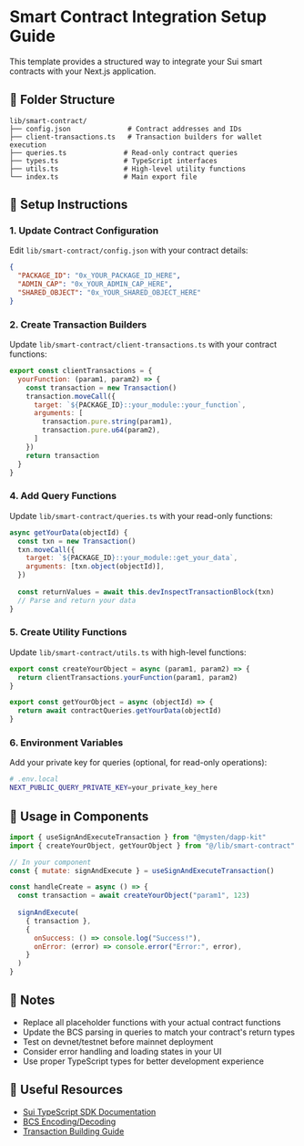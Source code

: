 # Smart Contract Integration Setup Guide

This template provides a structured way to integrate your Sui smart contracts with your Next.js application.

## 📁 Folder Structure

```
lib/smart-contract/
├── config.json              # Contract addresses and IDs
├── client-transactions.ts   # Transaction builders for wallet execution
├── queries.ts              # Read-only contract queries
├── types.ts                # TypeScript interfaces
├── utils.ts                # High-level utility functions
└── index.ts                # Main export file
```

## 🚀 Setup Instructions

### 1. Update Contract Configuration

Edit `lib/smart-contract/config.json` with your contract details:

```json
{
  "PACKAGE_ID": "0x_YOUR_PACKAGE_ID_HERE",
  "ADMIN_CAP": "0x_YOUR_ADMIN_CAP_HERE", 
  "SHARED_OBJECT": "0x_YOUR_SHARED_OBJECT_HERE"
}
```

### 2. Create Transaction Builders

Update `lib/smart-contract/client-transactions.ts` with your contract functions:

```javascript
export const clientTransactions = {
  yourFunction: (param1, param2) => {
    const transaction = new Transaction()
    transaction.moveCall({
      target: `${PACKAGE_ID}::your_module::your_function`,
      arguments: [
        transaction.pure.string(param1),
        transaction.pure.u64(param2),
      ]
    })
    return transaction
  }
}
```

### 4. Add Query Functions

Update `lib/smart-contract/queries.ts` with your read-only functions:

```javascript
async getYourData(objectId) {
  const txn = new Transaction()
  txn.moveCall({
    target: `${PACKAGE_ID}::your_module::get_your_data`,
    arguments: [txn.object(objectId)],
  })
  
  const returnValues = await this.devInspectTransactionBlock(txn)
  // Parse and return your data
}
```

### 5. Create Utility Functions

Update `lib/smart-contract/utils.ts` with high-level functions:

```javascript
export const createYourObject = async (param1, param2) => {
  return clientTransactions.yourFunction(param1, param2)
}

export const getYourObject = async (objectId) => {
  return await contractQueries.getYourData(objectId)
}
```

### 6. Environment Variables

Add your private key for queries (optional, for read-only operations):

```bash
# .env.local
NEXT_PUBLIC_QUERY_PRIVATE_KEY=your_private_key_here
```

## 🔧 Usage in Components

```javascript
import { useSignAndExecuteTransaction } from "@mysten/dapp-kit"
import { createYourObject, getYourObject } from "@/lib/smart-contract"

// In your component
const { mutate: signAndExecute } = useSignAndExecuteTransaction()

const handleCreate = async () => {
  const transaction = await createYourObject("param1", 123)
  
  signAndExecute(
    { transaction },
    {
      onSuccess: () => console.log("Success!"),
      onError: (error) => console.error("Error:", error),
    }
  )
}
```

## 📝 Notes

- Replace all placeholder functions with your actual contract functions
- Update the BCS parsing in queries to match your contract's return types
- Test on devnet/testnet before mainnet deployment
- Consider error handling and loading states in your UI
- Use proper TypeScript types for better development experience

## 🔗 Useful Resources

- [Sui TypeScript SDK Documentation](https://sdk.mystenlabs.com/typescript)
- [BCS Encoding/Decoding](https://github.com/MystenLabs/sui/tree/main/sdk/bcs)
- [Transaction Building Guide](https://docs.sui.io/guides/developer/sui-101/building-ptb)
